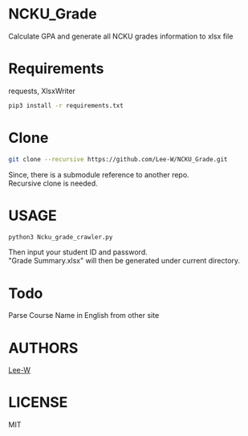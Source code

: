 # NCKU_Grade
Calculate GPA and generate all NCKU grades information to xlsx file

# Requirements
requests, XlsxWriter

```sh
pip3 install -r requirements.txt
```

# Clone
```sh
git clone --recursive https://github.com/Lee-W/NCKU_Grade.git
```
Since, there is a submodule reference to another repo.  
Recursive clone is needed.

# USAGE
```sh
python3 Ncku_grade_crawler.py
```
Then input your student ID and password.  
"Grade Summary.xlsx" will then be generated under current directory.

# Todo
Parse Course Name in English from other site

# AUTHORS
[Lee-W](https://github.com/Lee-W/)

# LICENSE
MIT

